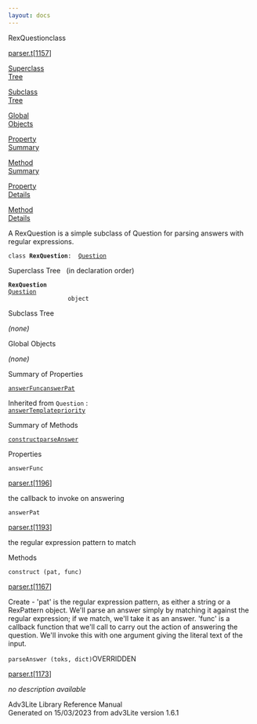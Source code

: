 ```yaml
---
layout: docs
---
```

<span class="title">RexQuestion</span><span class="type">class</span>

[parser.t](../file/parser.t.html)\[[1157](../source/parser.t.html#1157)\]

[Superclass  
Tree](#_SuperClassTree_)

[Subclass  
Tree](#_SubClassTree_)

[Global  
Objects](#_ObjectSummary_)

[Property  
Summary](#_PropSummary_)

[Method  
Summary](#_MethodSummary_)

[Property  
Details](#_Properties_)

[Method  
Details](#_Methods_)



A RexQuestion is a simple subclass of Question for parsing answers with
regular expressions.

`class `**`RexQuestion`**` :   `[`Question`](../object/Question.html)



<span id="_SuperClassTree_"></span>



<span class="hdln">Superclass Tree</span>   (in declaration order)



**`RexQuestion`**  
[`Question`](../object/Question.html)  
`                 object`  
<span id="_SubClassTree_"></span>



<span class="hdln">Subclass Tree</span>  



*(none)* <span id="_ObjectSummary_"></span>



<span class="hdln">Global Objects</span>  



*(none)* <span id="_PropSummary_"></span>



<span class="hdln">Summary of Properties</span>  



[`answerFunc`](#answerFunc)[`answerPat`](#answerPat)

Inherited from `Question` :  
[`answerTemplate`](../object/Question.html#answerTemplate)[`priority`](../object/Question.html#priority)

<span id="_MethodSummary_"></span>



<span class="hdln">Summary of Methods</span>  



[`construct`](#construct)[`parseAnswer`](#parseAnswer)



<span id="_Properties_"></span>



<span class="hdln">Properties</span>  



<span id="answerFunc"></span>

`answerFunc`

[parser.t](../file/parser.t.html)\[[1196](../source/parser.t.html#1196)\]



the callback to invoke on answering



<span id="answerPat"></span>

`answerPat`

[parser.t](../file/parser.t.html)\[[1193](../source/parser.t.html#1193)\]



the regular expression pattern to match



<span id="_Methods_"></span>



<span class="hdln">Methods</span>  



<span id="construct"></span>

`construct (pat, func)`

[parser.t](../file/parser.t.html)\[[1167](../source/parser.t.html#1167)\]



Create - 'pat' is the regular expression pattern, as either a string or
a RexPattern object. We'll parse an answer simply by matching it against
the regular expression; if we match, we'll take it as an answer. 'func'
is a callback function that we'll call to carry out the action of
answering the question. We'll invoke this with one argument giving the
literal text of the input.



<span id="parseAnswer"></span>

`parseAnswer (toks, dict)`<span class="rem">OVERRIDDEN</span>

[parser.t](../file/parser.t.html)\[[1173](../source/parser.t.html#1173)\]



*no description available*





Adv3Lite Library Reference Manual  
Generated on 15/03/2023 from adv3Lite version 1.6.1


